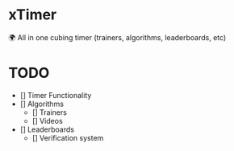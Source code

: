 # xTimer
🌍 All in one cubing timer (trainers, algorithms, leaderboards, etc)
# TODO
- [] Timer Functionality
- [] Algorithms
    - [] Trainers
    - [] Videos
- [] Leaderboards
    - [] Verification system
